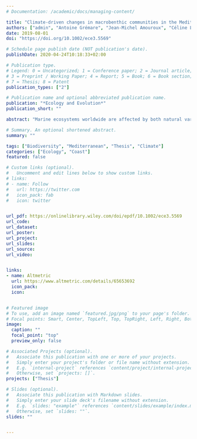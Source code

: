 ```yaml
---
# Documentation: /academic/docs/managing-content/

title: "Climate-driven changes in macrobenthic communities in the Mediterranean Sea: A 10-year study in the Bay of Banyuls-sur-Mer"
authors: ["admin", "Antoine Grémare", "Jean-Michel Amouroux", "Céline Labrune"]
date: 2019-08-01
doi: "https://doi.org/10.1002/ece3.5569"

# Schedule page publish date (NOT publication's date).
publishDate: 2020-04-24T10:18:33+02:00

# Publication type.
# Legend: 0 = Uncategorized; 1 = Conference paper; 2 = Journal article;
# 3 = Preprint / Working Paper; 4 = Report; 5 = Book; 6 = Book section;
# 7 = Thesis; 8 = Patent
publication_types: ["2"]

# Publication name and optional abbreviated publication name.
publication: "*Ecology and Evolution*"
publication_short: ""

abstract: "Marine ecosystems worldwide are affected by both natural variation and human activities; to disentangle and understand their individual role in influencing the macrobenthic community composition is challenging. The relationship between interannual variability in atmospheric circulation, dictated by the climatic oscillation indices, and the benthic macrofauna composition was assessed at four sampling sites located in the Bay of Banyuls‐sur‐Mer (NW Mediterranean Sea). Between 2004 and 2013, these sites were sampled annually during autumn/winter and analyzed for sediment grain‐size and benthic macrofauna composition (species richness, abundance, and biomass). Temporal changes in these descriptors were correlated with two climatic indices (NAO and WeMO indices) and a set of environmental parameters integrated over three different time periods (i.e., whole year, springtime, and wintertime). Our results confirm the occurrence of major temporal changes in the composition of macrobenthic communities within the Gulf of Lions. More specifically, the results indicate that (a) the WeMO appears to be more closely related to benthic macrofauna composition in the Bay of Banyuls‐sur‐Mer than the NAO, (b) winter is a better integration period than spring or the whole year as a proxy for community composition changes, and (c) Rhône River water flow is likely involved in the control of benthic macrofauna composition in the whole Gulf of Lions. The present study highlights the importance of WeMO as a regional proxy, which can be used to evaluate changes in benthic macrofauna linked to climatic variability."

# Summary. An optional shortened abstract.
summary: ""

tags: ["Biodiversity", "Mediterranean", "Thesis", "Climate"]
categories: ["Ecology", "Coast"]
featured: false

# Custom links (optional).
#   Uncomment and edit lines below to show custom links.
# links:
# - name: Follow
#   url: https://twitter.com
#   icon_pack: fab
#   icon: twitter


url_pdf: https://onlinelibrary.wiley.com/doi/epdf/10.1002/ece3.5569
url_code:
url_dataset: 
url_poster: 
url_project:
url_slides:
url_source:
url_video: 


links:
- name: Altmetric
  url: https://www.altmetric.com/details/65653692
  icon_pack: 
  icon: 


# Featured image
# To use, add an image named `featured.jpg/png` to your page's folder. 
# Focal points: Smart, Center, TopLeft, Top, TopRight, Left, Right, BottomLeft, Bottom, BottomRight.
image:
  caption: ""
  focal_point: "top"
  preview_only: false

# Associated Projects (optional).
#   Associate this publication with one or more of your projects.
#   Simply enter your project's folder or file name without extension.
#   E.g. `internal-project` references `content/project/internal-project/index.md`.
#   Otherwise, set `projects: []`.
projects: ["Thesis"]

# Slides (optional).
#   Associate this publication with Markdown slides.
#   Simply enter your slide deck's filename without extension.
#   E.g. `slides: "example"` references `content/slides/example/index.md`.
#   Otherwise, set `slides: ""`.
slides: ""


---
```

